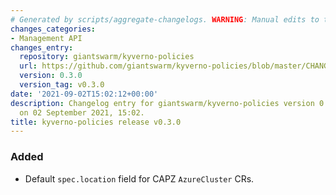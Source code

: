 ```yaml
---
# Generated by scripts/aggregate-changelogs. WARNING: Manual edits to this files will be overwritten.
changes_categories:
- Management API
changes_entry:
  repository: giantswarm/kyverno-policies
  url: https://github.com/giantswarm/kyverno-policies/blob/master/CHANGELOG.md#030---2021-09-02
  version: 0.3.0
  version_tag: v0.3.0
date: '2021-09-02T15:02:12+00:00'
description: Changelog entry for giantswarm/kyverno-policies version 0.3.0, published
  on 02 September 2021, 15:02.
title: kyverno-policies release v0.3.0
---
```


### Added
- Default `spec.location` field for CAPZ `AzureCluster` CRs.
